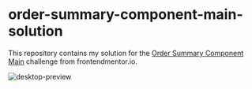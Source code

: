 # order-summary-component-main-solution

This repository contains my solution for the [Order Summary Component Main](https://www.frontendmentor.io/challenges/order-summary-component-QlPmajDUj/hub) challenge from frontendmentor.io.

![desktop-preview](https://user-images.githubusercontent.com/88027347/230907035-5f8b1825-47e8-46ca-a8b0-56b707894299.jpg)
